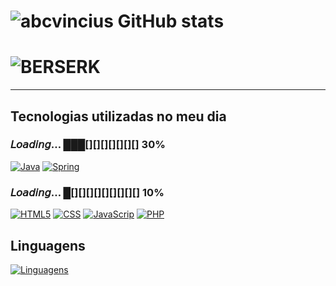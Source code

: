 

# ![abcvincius GitHub stats](https://github-readme-stats.vercel.app/api?username=abcvinicius&show_icons=true&theme=dark)
# ![BERSERK](https://i.gifer.com/origin/8d/8da61b6b25eba3eb409a3737bb49344d_w200.gif)

---

## Tecnologias utilizadas no meu dia 
### 𝘓𝘰𝘢𝘥𝘪𝘯𝘨… ███[][][][][][][] 30%
[![Java](https://img.shields.io/badge/Java-ED8B00?style=for-the-badge&logo=java&logoColor=red)]()
[![Spring](https://img.shields.io/badge/Spring-6DB33F?style=for-the-badge&logo=spring&logoColor=white)]() 

### 𝘓𝘰𝘢𝘥𝘪𝘯𝘨… █[][][][][][][][][] 10%
[![HTML5](https://img.shields.io/badge/HTML5-E34F26?style=for-the-badge&logo=html5&logoColor=white)]()
[![CSS](https://img.shields.io/badge/CSS3-1572B6?style=for-the-badge&logo=css3&logoColor=white)]()
[![JavaScrip](https://img.shields.io/badge/JavaScript-323330?style=for-the-badge&logo=javascript&logoColor=F7DF1E)]()
[![PHP](https://img.shields.io/badge/PHP-777BB4?style=for-the-badge&logo=php&logoColor=white)]()

## Linguagens
[![Linguagens](https://github-readme-stats.vercel.app/api/top-langs/?username=abcvinicius&layout=compact)](https://github.com/anuraghazra/github-readme-stats)
